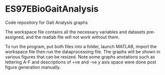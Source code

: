 # ES97EBioGaitAnalysis
Code repository for Gait Analysis graphs

The workspace file contains all the necessary variables and datasets pre-assigned, and the matlab file will not work without them.

To run the program, put both files into a folder, launch MATLAB, import the workspace file then run the dataprocessing file.
The graphs will be shown in various figures that can be resized. Note some graphs anotations such as lettering A-F and descriptions of +ve and -ve y axis space were done post figure generation manually.
